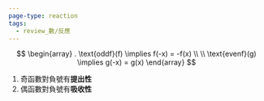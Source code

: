```yaml
---
page-type: reaction
tags:
  - review_數/反應
---
```

$$
\begin{array}
.
\text{oddf}(f) \implies f(-x) = -f(x) \\
 \\
\text{evenf}(g) \implies g(-x) = g(x)
\end{array}
$$
1. 奇函數對負號有**提出性**
2. 偶函數對負號有**吸收性**